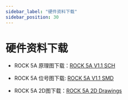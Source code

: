 ```yaml
---
sidebar_label: "硬件资料下载"
sidebar_position: 30
---
```


# 硬件资料下载

- ROCK 5A 原理图下载：[ROCK 5A V1.1 SCH ](https://dl.radxa.com/rock5/5a/docs/hw/radxa_rock5a_V1.1_sch.pdf)

- ROCK 5A 位号图下载: [ROCK 5A V1.1 SMD](https://dl.radxa.com/rock5/5a/docs/hw/radxa_rock5a_V1.1_smd.pdf)

- ROCK 5A 2D图下载：[ROCK 5A 2D Drawings](https://dl.radxa.com/rock5/5a/docs/hw/radxa_rock5a_X1.11_2D.dxf)
